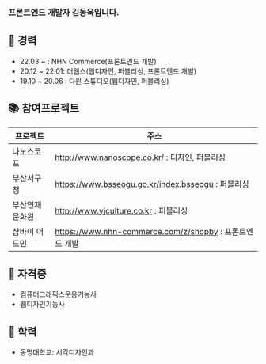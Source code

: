 ### 프론트엔드 개발자 김동욱입니다.

## 🔭 경력
- 22.03 ~ : NHN Commerce(프론트엔드 개발)
- 20.12 ~ 22.01: 더웹스(웹디자인, 퍼블리싱, 프론트엔드 개발)
- 19.10 ~ 20.06 : 다원 스튜디오(웹디자인, 퍼블리싱)


## 📚 참여프로젝트
| 프로젝트 | 주소 |
| ------ | ------ |
| 나노스코프 | http://www.nanoscope.co.kr/ : 디자인, 퍼블리싱 |
| 부산서구청 | https://www.bsseogu.go.kr/index.bsseogu : 퍼블리싱 |
| 부산연재문화원 | http://www.yjculture.co.kr : 퍼블리싱 |
| 샵바이 어드민 | https://www.nhn-commerce.com/z/shopby : 프론트엔드 개발 |


## 💬 자격증
- 컴퓨터그래픽스운용기능사
- 웹디자인기능사


## 🙆‍ 학력
- 동명대학교: 시각디자인과
